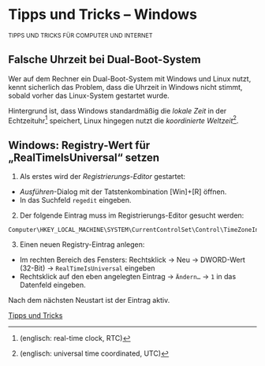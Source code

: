 # Tipps und Tricks – Windows
<small>TIPPS UND TRICKS FÜR COMPUTER UND INTERNET</small>

## Falsche Uhrzeit bei Dual-Boot-System

Wer auf dem Rechner ein Dual-Boot-System mit Windows und Linux nutzt, kennt sicherlich das Problem, dass die Uhrzeit in Windows nicht stimmt, sobald vorher das Linux-System gestartet wurde.

Hintergrund ist, dass Windows standardmäßig die _lokale Zeit_ in der Echtzeituhr[^1]  speichert, Linux hingegen nutzt die _koordinierte Weltzeit_[^2].

[^1]: (englisch: real-time clock, RTC)
[^2]: (englisch: universal time coordinated, UTC)

## Windows: Registry-Wert für „RealTimeIsUniversal“ setzen

1. Als erstes wird der _Registrierungs-Editor_ gestartet:
  * _Ausführen_-Dialog mit der Tatstenkombination [Win]+[R] öffnen.
  * In das Suchfeld `regedit` eingeben.

2. Der folgende Eintrag muss im Registrierungs-Editor gesucht werden:
```
Computer\HKEY_LOCAL_MACHINE\SYSTEM\CurrentControlSet\Control\TimeZoneInformation
```

3. Einen neuen Registry-Eintrag anlegen:
  * Im rechten Bereich des Fensters: Rechtsklick -> Neu -> DWORD-Wert (32-Bit) -> `RealTimeIsUniversal` eingeben
  * Rechtsklick auf den eben angelegten Eintrag -> `Ändern…` -> `1` in das Datenfeld eingeben.

Nach dem nächsten Neustart ist der Eintrag aktiv.

[Tipps und Tricks](https://github.com/KLiNG0NE/Tipps-und-Tricks/)
